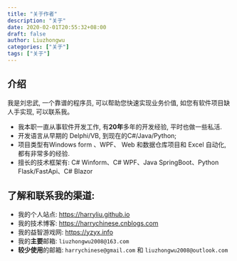```yaml
---
title: "关于作者"
description: "关于"
date: 2020-02-01T20:55:32+08:00
draft: false
author: Liuzhongwu
categories: ["关于"]
tags: ["关于"]
---
```

 

## 介绍
我是刘忠武, 一个靠谱的程序员, 可以帮助您快速实现业务价值, 如您有软件项目缺人手实现, 可以联系我。

- 我本职一直从事软件开发工作, 有**20年**多年的开发经验, 平时也做一些私活.   
- 开发语言从早期的 Delphi/VB, 到现在的C#/Java/Python;   
- 项目类型有Windows form 、WPF、 Web 和数据仓库项目和 Excel 自动化, 都有非常多的经验.  
- 擅长的技术框架有: C# Winform、C# WPF、Java SpringBoot、Python Flask/FastApi、C# Blazor 

## 了解和联系我的渠道: 
- 我的个人站点: <https://harryliu.github.io>
- 我的技术博客: <https://harrychinese.cnblogs.com>
- 我的益智游戏网: <https://yzyx.info>
- 我的**主要**邮箱: `liuzhongwu2008@163.com` 
- **较少使用**的邮箱: `harrychinese@gmail.com`  和 `liuzhongwu2008@outlook.com` 

